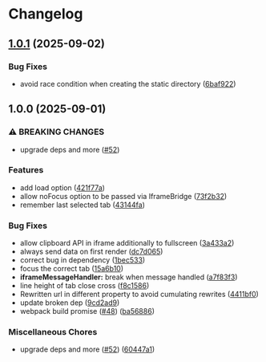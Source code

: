 # Changelog

## [1.0.1](https://github.com/cheminfo/visualizer-on-tabs/compare/v1.0.0...v1.0.1) (2025-09-02)


### Bug Fixes

* avoid race condition when creating the static directory ([6baf922](https://github.com/cheminfo/visualizer-on-tabs/commit/6baf9223106ad7b3688f720e901b1d1e8bf0d032))

## 1.0.0 (2025-09-01)


### ⚠ BREAKING CHANGES

* upgrade deps and more ([#52](https://github.com/cheminfo/visualizer-on-tabs/issues/52))

### Features

* add load option ([421f77a](https://github.com/cheminfo/visualizer-on-tabs/commit/421f77a02faa201bced7ba1744649eb634070fca))
* allow noFocus option to be passed via IframeBridge ([73f2b32](https://github.com/cheminfo/visualizer-on-tabs/commit/73f2b32070d213f368fc30b72f6a0c8f10415bc3))
* remember last selected tab ([43144fa](https://github.com/cheminfo/visualizer-on-tabs/commit/43144faf4358680fabb8fcbee5282e6ca71543bb))


### Bug Fixes

* allow clipboard API in iframe additionally to fullscreen ([3a433a2](https://github.com/cheminfo/visualizer-on-tabs/commit/3a433a29441a7397352b3d03aa48bf769f4f980b))
* always send data on first render ([dc7d065](https://github.com/cheminfo/visualizer-on-tabs/commit/dc7d065fadc470c1fe66e4f4cffda30654cf74ba))
* correct bug in dependency ([1bec533](https://github.com/cheminfo/visualizer-on-tabs/commit/1bec533debe1ee08352a4dec178575df812b552e))
* focus the correct tab ([15a6b10](https://github.com/cheminfo/visualizer-on-tabs/commit/15a6b10606d32e87f78975b103bfcb3cbc9105bc))
* **iframeMessageHandler:** break when message handled ([a7f83f3](https://github.com/cheminfo/visualizer-on-tabs/commit/a7f83f3e13145b45bc8f5369bb46577a887ea14c))
* line height of tab close cross ([f8c1586](https://github.com/cheminfo/visualizer-on-tabs/commit/f8c1586e4cd209c72c6c21c1932b6ccc7a185029))
* Rewritten url in different property to avoid cumulating rewrites ([4411bf0](https://github.com/cheminfo/visualizer-on-tabs/commit/4411bf095606a777e1b43dc8d69f994707b96f8b))
* update broken dep ([9cd2ad9](https://github.com/cheminfo/visualizer-on-tabs/commit/9cd2ad9571bd02d0e69964bd271491442ca4c234))
* webpack build promise ([#48](https://github.com/cheminfo/visualizer-on-tabs/issues/48)) ([ba56886](https://github.com/cheminfo/visualizer-on-tabs/commit/ba568861e66854a75546702ec68762c35b00dd66))


### Miscellaneous Chores

* upgrade deps and more ([#52](https://github.com/cheminfo/visualizer-on-tabs/issues/52)) ([60447a1](https://github.com/cheminfo/visualizer-on-tabs/commit/60447a1f50f69b748a6a76be01e02d09e36b47b9))
